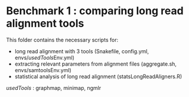 # Benchmark 1 : comparing long read alignment tools

This folder contains the necessary scripts for:

- long read alignment with 3 tools (Snakefile, config.yml, envs/*usedTools*Env.yml)
- extracting relevant parameters from alignment files (aggregate.sh, envs/samtoolsEnv.yml)
- statistical analysis of long read alignment (statsLongReadAligners.R)

*usedTools* : graphmap, minimap, ngmlr
